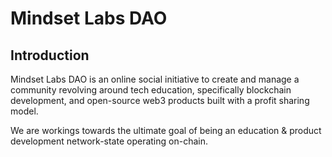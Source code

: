 # Mindset Labs DAO

## Introduction

Mindset Labs DAO is an online social initiative to create and manage a community revolving around tech education, specifically blockchain development, and open-source web3 products built with a profit sharing model.

We are workings towards the ultimate goal of being an education & product development network-state operating on-chain.
